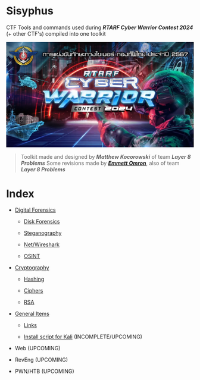 # **Sisyphus**

CTF Tools and commands used during _**RTARF Cyber Warrior Contest 2024**_ (+ other CTF's) compiled into one toolkit

![RTARF CWC 2024 Main Graphic](https://github.com/mattkoco/Sisyphus/blob/main/Screenshot%202024-07-08%20094737.png)

> Toolkit made and designed by ***Matthew Kocorowski*** of team ***Layer 8 Problems***
> Some revisions made by ***[Emmett Omron](https://github.com/emomron2025)***, also of team ***Layer 8 Problems***

# Index

- [Digital Forensics](https://github.com/mattkoco/Sisyphus/tree/main/Forensics%20(DF))
  
  - [Disk Forensics](https://github.com/mattkoco/Sisyphus/blob/main/Forensics%20(DF)/Disk%20Forensics.md)
    
  - [Steganography](https://github.com/mattkoco/Sisyphus/blob/main/Forensics%20(DF)/Stego.md)
 
  - [Net/Wireshark](https://github.com/mattkoco/Sisyphus/blob/main/Forensics%20(DF)/Net.md)
 
  - [OSINT](https://github.com/mattkoco/Sisyphus/blob/main/Forensics%20(DF)/OSINT.md)

- [Cryptography](https://github.com/mattkoco/Sisyphus/tree/main/Cryptography)

  - [Hashing](https://github.com/mattkoco/Sisyphus/tree/main/Cryptography/Hashing.md)
 
  - [Ciphers](https://github.com/mattkoco/Sisyphus/tree/main/Cryptography/Ciphers.md)
 
  - [RSA](https://github.com/mattkoco/Sisyphus/tree/main/Cryptography/RSA.md)
 
- [General Items](https://github.com/mattkoco/Sisyphus/tree/main/General%20Items)

  - [Links](https://github.com/mattkoco/Sisyphus/tree/main/General%20Items/Links.md)
 
  - [Install script for Kali](https://github.com/mattkoco/Sisyphus/tree/main/General%20Items/install.sh) (INCOMPLETE/UPCOMING)
 
- Web (UPCOMING)

- RevEng (UPCOMING)

- PWN/HTB (UPCOMING)





